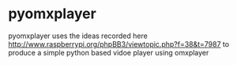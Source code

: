 pyomxplayer
===========

pyomxplayer uses the ideas recorded here http://www.raspberrypi.org/phpBB3/viewtopic.php?f=38&t=7987
to produce a simple python based vidoe player using omxplayer